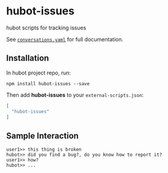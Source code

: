 # hubot-issues

hubot scripts for tracking issues

See [`conversations.yaml`](https://github.com/benjamine/hubot-issues/blob/master/test/fixtures/conversations.yaml) for full documentation.

## Installation

In hubot project repo, run:

`npm install hubot-issues --save`

Then add **hubot-issues** to your `external-scripts.json`:

```json
[
  "hubot-issues"
]
```

## Sample Interaction

```
user1>> this thing is broken
hubot>> did you find a bug?, do you know how to report it?
user1>> how?
hubot>> ...
```
